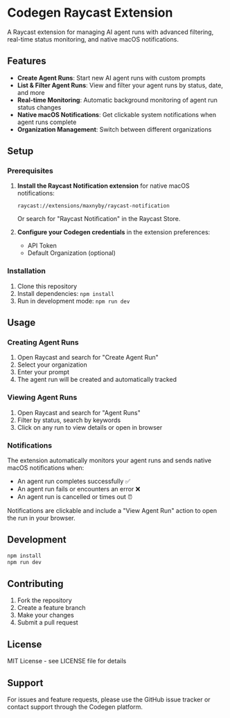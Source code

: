 # Codegen Raycast Extension

A Raycast extension for managing AI agent runs with advanced filtering, real-time status monitoring, and native macOS notifications.

## Features

- **Create Agent Runs**: Start new AI agent runs with custom prompts
- **List & Filter Agent Runs**: View and filter your agent runs by status, date, and more
- **Real-time Monitoring**: Automatic background monitoring of agent run status changes
- **Native macOS Notifications**: Get clickable system notifications when agent runs complete
- **Organization Management**: Switch between different organizations

## Setup

### Prerequisites

1. **Install the Raycast Notification extension** for native macOS notifications:
   ```
   raycast://extensions/maxnyby/raycast-notification
   ```
   Or search for "Raycast Notification" in the Raycast Store.

2. **Configure your Codegen credentials** in the extension preferences:
   - API Token
   - Default Organization (optional)

### Installation

1. Clone this repository
2. Install dependencies: `npm install`
3. Run in development mode: `npm run dev`

## Usage

### Creating Agent Runs

1. Open Raycast and search for "Create Agent Run"
2. Select your organization
3. Enter your prompt
4. The agent run will be created and automatically tracked

### Viewing Agent Runs

1. Open Raycast and search for "Agent Runs"
2. Filter by status, search by keywords
3. Click on any run to view details or open in browser

### Notifications

The extension automatically monitors your agent runs and sends native macOS notifications when:
- An agent run completes successfully ✅
- An agent run fails or encounters an error ❌
- An agent run is cancelled or times out ⏰

Notifications are clickable and include a "View Agent Run" action to open the run in your browser.

## Development

```bash
npm install
npm run dev
```

## Contributing

1. Fork the repository
2. Create a feature branch
3. Make your changes
4. Submit a pull request

## License

MIT License - see LICENSE file for details

## Support

For issues and feature requests, please use the GitHub issue tracker or contact support through the Codegen platform.
